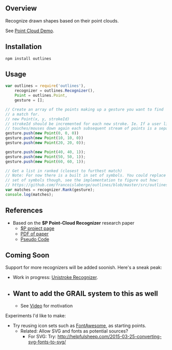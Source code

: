 ## Overview
Recognize drawn shapes based on their point clouds.

See [Point Cloud Demo](http://francoislaberge.com/outlines/examples/point-cloud.html).

## Installation

    npm install outlines

## Usage

```js
var outlines = require('outlines'),
    recognizer = outlines.Recognizer(),
    Point = outlines.Point,
    gesture = [];

// Create an array of the points making up a gesture you want to find
// a match for.
// new Point(x, y, strokeId)
// strokeId should be incremented for each new stroke. Ie. If a user lifts and
// touches/mouses down again each subsequent stream of points is a separate stroke
gesture.push(new Point(0, 0, 0))
gesture.push(new Point(10, 10, 0))
gesture.push(new Point(20, 20, 0));

gesture.push(new Point(40, 40, 1));
gesture.push(new Point(50, 50, 1));
gesture.push(new Point(60, 60, 1));

// Get a list in ranked (closest to furthest match)
// Note: For now there is a built in set of symbols. You could replace a recognizers
// set of symbols though, see the implementation to figure out how:
// https://github.com/francoislaberge/outlines/blob/master/src/outlines.js#L107-L152
var matches = recognizer.Rank(gesture);
console.log(matches);
```

## References
  - Based on the **$P Point-Cloud Recognizer** research paper
    - [$P project page](http://depts.washington.edu/aimgroup/proj/dollar/pdollar.html)
    - [PDF of paper](http://faculty.washington.edu/wobbrock/pubs/icmi-12.pdf)
    - [Pseudo Code](http://depts.washington.edu/aimgroup/proj/dollar/pdollar.pdf)

## Coming Soon
Support for more recognizers will be added soonish. Here's a sneak peak:
  - Work in progress: [Unistroke Recognizer](http://francoislaberge.com/outlines/examples/unistroke.html).
  - Want to add the GRAIL system to this as well
    -
    - See [Video](https://www.youtube.com/watch?v=p2LZLYcu_JY&feature=youtu.be&t=24m30s) for motivation

Experiments I'd like to make:
  - Try reusing icon sets such as [FontAwesome](http://fontawesome.io/icons/), as starting points.
    - Related: Allow SVG and fonts as potential sources?
        - For SVG: Try: http://helpfulsheep.com/2015-03-25-converting-svg-fonts-to-svg/
